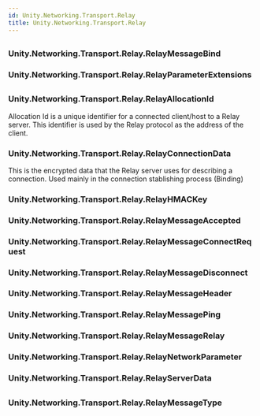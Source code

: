 ```yaml
---  
id: Unity.Networking.Transport.Relay  
title: Unity.Networking.Transport.Relay  
---
```


## 

<div class="markdown level0 summary">

</div>

<div class="markdown level0 conceptual">

</div>

<div class="markdown level0 remarks">

</div>

## 

### Unity.Networking.Transport.Relay.RelayMessageBind

<div class="section">

</div>

### Unity.Networking.Transport.Relay.RelayParameterExtensions

<div class="section">

</div>

## 

### Unity.Networking.Transport.Relay.RelayAllocationId

<div class="section">

Allocation Id is a unique identifier for a connected client/host to a
Relay server. This identifier is used by the Relay protocol as the
address of the client.

</div>

### Unity.Networking.Transport.Relay.RelayConnectionData

<div class="section">

This is the encrypted data that the Relay server uses for describing a
connection. Used mainly in the connection stablishing process (Binding)

</div>

### Unity.Networking.Transport.Relay.RelayHMACKey

<div class="section">

</div>

### Unity.Networking.Transport.Relay.RelayMessageAccepted

<div class="section">

</div>

### Unity.Networking.Transport.Relay.RelayMessageConnectRequest

<div class="section">

</div>

### Unity.Networking.Transport.Relay.RelayMessageDisconnect

<div class="section">

</div>

### Unity.Networking.Transport.Relay.RelayMessageHeader

<div class="section">

</div>

### Unity.Networking.Transport.Relay.RelayMessagePing

<div class="section">

</div>

### Unity.Networking.Transport.Relay.RelayMessageRelay

<div class="section">

</div>

### Unity.Networking.Transport.Relay.RelayNetworkParameter

<div class="section">

</div>

### Unity.Networking.Transport.Relay.RelayServerData

<div class="section">

</div>

## 

### Unity.Networking.Transport.Relay.RelayMessageType

<div class="section">

</div>
